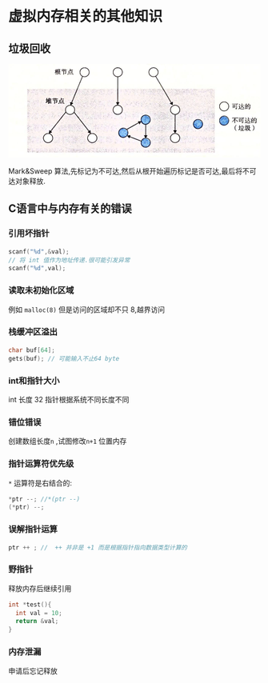 # 虚拟内存相关的其他知识

## 垃圾回收

![垃圾回收](./img/9.4.1.png)

Mark&Sweep 算法,先标记为不可达,然后从根开始遍历标记是否可达,最后将不可达对象释放.

## C语言中与内存有关的错误

### 引用坏指针

```c
scanf("%d",&val);
// 将 int 值作为地址传递.很可能引发异常
scanf("%d",val);
```

### 读取未初始化区域

例如 ```malloc(8)``` 但是访问的区域却不只 8,越界访问

### 栈缓冲区溢出

```c
char buf[64];
gets(buf); // 可能输入不止64 byte
```

### int和指针大小

int 长度 32
指针根据系统不同长度不同

### 错位错误

创建数组长度`n` ,试图修改`n+1` 位置内存

### 指针运算符优先级

`*` 运算符是右结合的:

```c
*ptr --; //*(ptr --)
(*ptr) --;
```

### 误解指针运算

```c
ptr ++ ; //  ++ 并非是 +1 而是根据指针指向数据类型计算的
```

### 野指针

释放内存后继续引用

```c
int *test(){
  int val = 10;
  return &val;
}
```

### 内存泄漏

申请后忘记释放